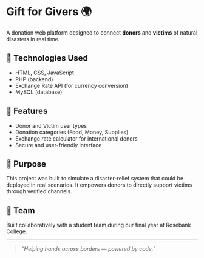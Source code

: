 # Gift for Givers 🌍

A donation web platform designed to connect **donors** and **victims** of natural disasters in real time.

## 🔧 Technologies Used
- HTML, CSS, JavaScript
- PHP (backend)
- Exchange Rate API (for currency conversion)
- MySQL (database)

## 🎯 Features
- Donor and Victim user types
- Donation categories (Food, Money, Supplies)
- Exchange rate calculator for international donors
- Secure and user-friendly interface

## 🧠 Purpose
This project was built to simulate a disaster-relief system that could be deployed in real scenarios. It empowers donors to directly support victims through verified channels.

## 👥 Team
Built collaboratively with a student team during our final year at Rosebank College.

---

> *“Helping hands across borders — powered by code.”*
